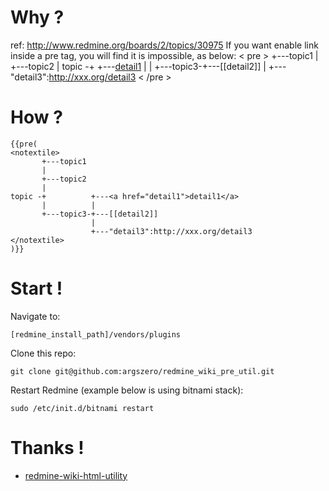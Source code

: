 # Why ? 

ref: http://www.redmine.org/boards/2/topics/30975
If you want enable link inside a pre tag, you will find it is impossible, as below:
	< pre >
	       +---topic1
	       |
	       +---topic2
	       |
	topic -+          +---<a href="detail1">detail1</a>
	       |          |
	       +---topic3-+---[[detail2]]
	                  |
	                  +---"detail3":http://xxx.org/detail3
	< /pre >

# How ? 

	{{pre(
	<notextile>
	       +---topic1
	       |
	       +---topic2
	       |
	topic -+          +---<a href="detail1">detail1</a>
	       |          |
	       +---topic3-+---[[detail2]]
	                  |
	                  +---"detail3":http://xxx.org/detail3
	</notextile>
	)}}

# Start !

Navigate to:

    [redmine_install_path]/vendors/plugins
Clone this repo:

    git clone git@github.com:argszero/redmine_wiki_pre_util.git
Restart Redmine (example below is using bitnami stack): 

    sudo /etc/init.d/bitnami restart

# Thanks !

* [redmine-wiki-html-utility](http://www.arlocarreon.com/blog/redmine/redmine-wiki-html-utility/)

